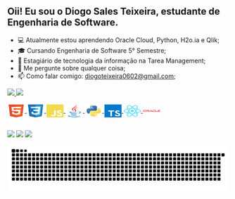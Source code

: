 ## Oii! Eu sou o Diogo Sales Teixeira, estudante de Engenharia de Software.
- 💻 Atualmente estou aprendendo Oracle Cloud, Python, H2o.ia e Qlik;
- 🎓 Cursando Engenharia de Software 5° Semestre;
- 💼 Estagiário de tecnologia da informação na Tarea Management;
- 💬 Me pergunte sobre qualquer coisa;
- 📫 Como falar comigo: diogoteixeira0602@gmail.com;
 <div>
  <a href="https://github.com/Diogo0602x">
  <img height="180em" <img src="https://github-readme-stats.vercel.app/api?username=Diogo0602x&include_all_commits=false&show_icons=true&count_private=true&border_radius=5px&title_color=fff&icon_color=fff&text_color=fff&bg_color=000000"/>
  <img height="180em" src="https://github-readme-stats.vercel.app/api/top-langs/?username=Diogo0602x&count_private=true&include_all_commits=true&border_radius=5px&title_color=fff&icon_color=fff&text_color=fff&bg_color=000000&layout=compact"/>
<div>
<div style="display: inline_block"><br>
 <img align="center" alt="Diogo-HTML" height="30" width="40" src="https://raw.githubusercontent.com/devicons/devicon/master/icons/html5/html5-original.svg">
 <img align="center" alt="Diogo-CSS" height="30" width="40" src="https://raw.githubusercontent.com/devicons/devicon/master/icons/css3/css3-original.svg">
 <img align="center" alt="Diogo-Js" height="30" width="40" src="https://raw.githubusercontent.com/devicons/devicon/master/icons/javascript/javascript-plain.svg">
 <img align="center" alt="Diogo-Java" height="30" width="40" src="https://raw.githubusercontent.com/devicons/devicon/master/icons/java/java-original.svg">
 <img align="center" alt="Diogo-Python" height="30" width="40" src="https://raw.githubusercontent.com/devicons/devicon/master/icons/python/python-original.svg">
 <img align="center" alt="Diogo-Ts" height="30" width="40" src="https://raw.githubusercontent.com/devicons/devicon/master/icons/typescript/typescript-plain.svg">
 <img align="center" alt="Diogo-React" height="30" width="40" src="https://raw.githubusercontent.com/devicons/devicon/master/icons/react/react-original.svg">
 <img align="center" alt="Diogo-Oracle" height="30" width="40" src="https://raw.githubusercontent.com/devicons/devicon/master/icons/oracle/oracle-original.svg">
</div>
  
  ##
 
<div> 
  <a href="https://instagram.com/diogosalest" target="_blank"><img src="https://img.shields.io/badge/-Instagram-%23E4405F?style=for-the-badge&logo=instagram&logoColor=white" target="_blank"></a>
  <a href = "mailto:diogoteixeira0602@gmail.com"><img src="https://img.shields.io/badge/-Gmail-%23333?style=for-the-badge&logo=gmail&logoColor=white" target="_blank"></a>
  <a href="https://www.linkedin.com/in/diogo0602x" target="_blank"><img src="https://img.shields.io/badge/-LinkedIn-%230077B5?style=for-the-badge&logo=linkedin&logoColor=white" target="_blank"></a> 
   
  ![Snake animation](https://github.com/Diogo0602x/Diogo0602x/blob/output/github-contribution-grid-snake.svg)

 
</div>
